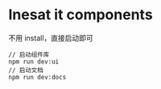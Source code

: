 # Inesat it components

不用 install，直接启动即可

    // 启动组件库
    npm run dev:ui
    // 启动文档
    npm run dev:docs
